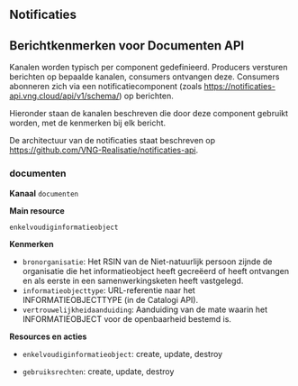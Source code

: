 ## Notificaties
## Berichtkenmerken voor Documenten API

Kanalen worden typisch per component gedefinieerd. Producers versturen berichten op bepaalde kanalen,
consumers ontvangen deze. Consumers abonneren zich via een notificatiecomponent (zoals <a href="https://notificaties-api.vng.cloud/api/v1/schema/" rel="nofollow">https://notificaties-api.vng.cloud/api/v1/schema/</a>) op berichten.

Hieronder staan de kanalen beschreven die door deze component gebruikt worden, met de kenmerken bij elk bericht.

De architectuur van de notificaties staat beschreven op <a href="https://github.com/VNG-Realisatie/notificaties-api" rel="nofollow">https://github.com/VNG-Realisatie/notificaties-api</a>.


### documenten

**Kanaal**
`documenten`

**Main resource**

`enkelvoudiginformatieobject`



**Kenmerken**

* `bronorganisatie`: Het RSIN van de Niet-natuurlijk persoon zijnde de organisatie die het informatieobject heeft gecreëerd of heeft ontvangen en als eerste in een samenwerkingsketen heeft vastgelegd.
* `informatieobjecttype`: URL-referentie naar het INFORMATIEOBJECTTYPE (in de Catalogi API).
* `vertrouwelijkheidaanduiding`: Aanduiding van de mate waarin het INFORMATIEOBJECT voor de openbaarheid bestemd is.

**Resources en acties**


* <code>enkelvoudiginformatieobject</code>: create, update, destroy

* <code>gebruiksrechten</code>: create, update, destroy


